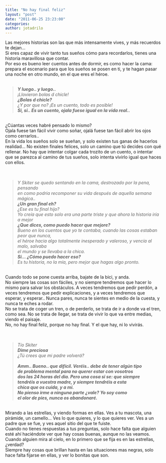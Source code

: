 ```yaml
---
title: "No hay final feliz"
layout: "post"
date: "2011-06-25 23:23:00"
categories: 
author: jotadrilo
---
```


<div class="css-full-post-content js-full-post-content">
Las mejores historias son las que más intensamente vives, y más recuerdos te dejan...<br />Si eres capaz de vivir tanto tus sueños cómo para recordarlos, tienes una historia maravillosa que contar.<br />Por eso es bueno leer cuentos antes de dormir, es como hacer la cama: prepara el escenario para que los sueños se posen en ti, y te hagan pasar una noche en otro mundo, en el que eres el héroe.<br /><br /><blockquote><i><b>Y luego.. y luego..</b><br />¡Llovieron bolas d chicle!<br /><b>¿Bolas d chicle?</b><br />¿Y por que no? ¡Es un cuento, todo es posible!<br /><b>Si, si.. Es un cuento, ojala fuese igual en la vida real..</b></i></blockquote><br />¿Cúantas veces habré pensado lo mismo?<br />Ojala fuese tan fácil vivir como soñar, ojalá fuese tan fácil abrir los ojos como cerrarlos..<br />En la vida los sueños solo se sueñan, y solo existen tus ganas de hacerlos realidad... No existen finales felices, solo un camino que tú decides con qué rellenar. No hay que intentar colgar cada trozito de un cuento, o intentar que se parezca al camino de tus sueños, solo intenta vivirlo igual que haces con ellos.<br /><br /><br /><blockquote><i style="color: #666666;">Y Skiter se quedo sentando en la cama, destrozado por la pena, pensando </i><br /><i style="color: #666666;">en como podria recomponer su vida después de aquella semana mágica..</i><br /><i><b>¿Un gran final eh?</b></i><br /><div style="color: #666666;"><i>¿Ese es tu final hijo?</i></div><div style="color: #666666;"><i>Yo creía que esto solo era una parte triste y que ahora la historia iría a mejor</i></div><i><b>¿Que dices, como puedo hacer que mejore?</b></i><br /><div style="color: #666666;"><i>Bueno en los cuentos que yo te contaba, cuando las cosas estaban peor que nunca,</i></div><div style="color: #666666;"><i>el héroe hacia algo totalmente inesperado y valeroso, y vencía al malo, salvaba</i></div><div style="color: #666666;"><i>el mundo y se llevaba a la chica.</i></div><i><b>Si... ¿Cómo puedo hacer eso?</b></i><br /><div style="color: #666666;"><i>Es tu historia, no la mía, pero mejor que hagas algo pronto. </i></div></blockquote><br />Cuando todo se pone cuesta arriba, bajate de la bici, y anda.<br />No siempre las cosas son fáciles, y no siempre tendremos que hacer lo mismo para salvar los obstáculos. A veces tendremos que pedir perdón, a veces tendremos que pedir explicaciones, y a veces tendremos que esperar, y esperar.. Nunca pares, nunca te sientes en medio de la cuesta, y nunca te eches a rodar.<br />No se trata de coger un tren, o de perderlo, se trata de ir a donde va el tren, como sea. No se trata de llegar, se trata de vivir lo que va entre medias, viendo el paisaje.<br />No, no hay final feliz, porque no hay final. Y el que hay, ni lo vivirás.<br /><br /><br /><blockquote><i>Tío Skiter<br /><b>Dime preciosa</b><br />¿Tú crees que mi padre volverá?<br /><br /><b>Amm.. Bueno.. que difícil. Veréis.. debe de tener algún tipo<br />de problema mental para no querer estar con vosotros<br />dos las 24 horas del dia. Pero una cosa si se: que siempre<br />tendréis a vuestra madre, y siempre tendréis a esta<br />chica que os cuida, y a mi.<br />No pienso irme a ninguna parte ¿vale? Yo soy como<br />el olor de pies, nunca os abandonaré.</b></i></blockquote><br />Mirando a las estrellas, y viendo formas en ellas. Ves a tu mascota, una pirámide, un camello... Ves lo que quieres, y lo que quieres ver. Ves a un padre que se fue, y ves aquel sitio del que te fuiste.<br />Cuando no tienes respuestas a tus preguntas, solo hace falta que alguien esté ahí haciéndote ver que hay cosas buenas, aunque no las veamos.<br />Cuando alguien mira al cielo, en lo primero que se fija es en las estrellas, ¿verdad?<br />Siempre hay cosas que brillan hasta en las situaciones mas negras, solo hace falta fijarse en ellas, y ver lo bonitas que son.
</div>
